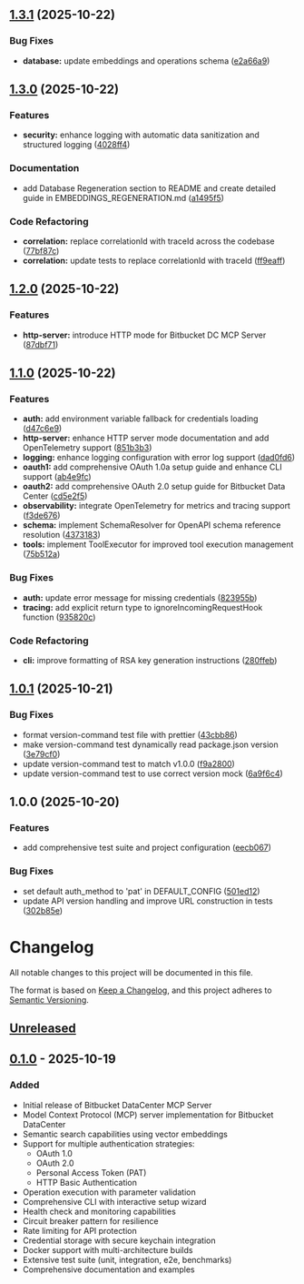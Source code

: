 ## [1.3.1](https://github.com/guercheLE/bitbucket-dc-mcp/compare/v1.3.0...v1.3.1) (2025-10-22)

### Bug Fixes

* **database:** update embeddings and operations schema ([e2a66a9](https://github.com/guercheLE/bitbucket-dc-mcp/commit/e2a66a9a520690f1e94e10c5c484eec62ba279c2))

## [1.3.0](https://github.com/guercheLE/bitbucket-dc-mcp/compare/v1.2.0...v1.3.0) (2025-10-22)

### Features

* **security:** enhance logging with automatic data sanitization and structured logging ([4028ff4](https://github.com/guercheLE/bitbucket-dc-mcp/commit/4028ff41dfb37ecd3eeae3eac92cb0d51d48e394))

### Documentation

* add Database Regeneration section to README and create detailed guide in EMBEDDINGS_REGENERATION.md ([a1495f5](https://github.com/guercheLE/bitbucket-dc-mcp/commit/a1495f5b6818f2e464309c5686f4c91b1883e9c6))

### Code Refactoring

* **correlation:** replace correlationId with traceId across the codebase ([77bf87c](https://github.com/guercheLE/bitbucket-dc-mcp/commit/77bf87c0aaab26c7eafdc82e3425f046e3c8e70d))
* **correlation:** update tests to replace correlationId with traceId ([ff9eaff](https://github.com/guercheLE/bitbucket-dc-mcp/commit/ff9eaff783a0c77a060228856660a5e650c38eef))

## [1.2.0](https://github.com/guercheLE/bitbucket-dc-mcp/compare/v1.1.0...v1.2.0) (2025-10-22)

### Features

* **http-server:** introduce HTTP mode for Bitbucket DC MCP Server ([87dbf71](https://github.com/guercheLE/bitbucket-dc-mcp/commit/87dbf712707133dace0827ed9cd9caa9029db41e))

## [1.1.0](https://github.com/guercheLE/bitbucket-dc-mcp/compare/v1.0.1...v1.1.0) (2025-10-22)

### Features

* **auth:** add environment variable fallback for credentials loading ([d47c6e9](https://github.com/guercheLE/bitbucket-dc-mcp/commit/d47c6e9800165d4cc8e901ac3da9219607383c15))
* **http-server:** enhance HTTP server mode documentation and add OpenTelemetry support ([851b3b3](https://github.com/guercheLE/bitbucket-dc-mcp/commit/851b3b3e7dd37c1988d17422561f4921b60efc39))
* **logging:** enhance logging configuration with error log support ([dad0fd6](https://github.com/guercheLE/bitbucket-dc-mcp/commit/dad0fd65247179888320d876f43ac87eacb6b8a8))
* **oauth1:** add comprehensive OAuth 1.0a setup guide and enhance CLI support ([ab4e9fc](https://github.com/guercheLE/bitbucket-dc-mcp/commit/ab4e9fc582bb71c13fbd3855060885772a498da0))
* **oauth2:** add comprehensive OAuth 2.0 setup guide for Bitbucket Data Center ([cd5e2f5](https://github.com/guercheLE/bitbucket-dc-mcp/commit/cd5e2f56e80cdff5e4ca55e5df26e0024dbdfc20))
* **observability:** integrate OpenTelemetry for metrics and tracing support ([f3de676](https://github.com/guercheLE/bitbucket-dc-mcp/commit/f3de6768f5afda49e7539b4be04e8ebd93130c12))
* **schema:** implement SchemaResolver for OpenAPI schema reference resolution ([4373183](https://github.com/guercheLE/bitbucket-dc-mcp/commit/43731838bb54d043a22c33f386997238b4f24c48))
* **tools:** implement ToolExecutor for improved tool execution management ([75b512a](https://github.com/guercheLE/bitbucket-dc-mcp/commit/75b512a8bde409781c7a28a5f875bd8af8d71bd8))

### Bug Fixes

* **auth:** update error message for missing credentials ([823955b](https://github.com/guercheLE/bitbucket-dc-mcp/commit/823955be322dd71c700b9539a147edb857246193))
* **tracing:** add explicit return type to ignoreIncomingRequestHook function ([935820c](https://github.com/guercheLE/bitbucket-dc-mcp/commit/935820cda0e6e06e151c402db2eb50010669b7fb))

### Code Refactoring

* **cli:** improve formatting of RSA key generation instructions ([280ffeb](https://github.com/guercheLE/bitbucket-dc-mcp/commit/280ffeb7a62a9887b5d30fd5a108298293509ac0))

## [1.0.1](https://github.com/guercheLE/bitbucket-dc-mcp/compare/v1.0.0...v1.0.1) (2025-10-21)

### Bug Fixes

* format version-command test file with prettier ([43cbb86](https://github.com/guercheLE/bitbucket-dc-mcp/commit/43cbb86dd660157a703f55f6092d462f60962752))
* make version-command test dynamically read package.json version ([3e79cf0](https://github.com/guercheLE/bitbucket-dc-mcp/commit/3e79cf019956bd028dbffdd3e5eda115d8a82f72))
* update version-command test to match v1.0.0 ([f9a2800](https://github.com/guercheLE/bitbucket-dc-mcp/commit/f9a2800591e079416754a17dc96bd12c47ff3fc8))
* update version-command test to use correct version mock ([6a9f6c4](https://github.com/guercheLE/bitbucket-dc-mcp/commit/6a9f6c49e671b10b442804177de35c8afae910d6))

## 1.0.0 (2025-10-20)

### Features

* add comprehensive test suite and project configuration ([eecb067](https://github.com/guercheLE/bitbucket-dc-mcp/commit/eecb06700a307fd1316bcaf421f95a17abfda721))

### Bug Fixes

* set default auth_method to 'pat' in DEFAULT_CONFIG ([501ed12](https://github.com/guercheLE/bitbucket-dc-mcp/commit/501ed120545bc84e417b9dcd9291c1dcd505d56f))
* update API version handling and improve URL construction in tests ([302b85e](https://github.com/guercheLE/bitbucket-dc-mcp/commit/302b85ea385ca913ec79b742561bf26b44c98f56))

# Changelog

All notable changes to this project will be documented in this file.

The format is based on [Keep a Changelog](https://keepachangelog.com/en/1.0.0/),
and this project adheres to [Semantic Versioning](https://semver.org/spec/v2.0.0.html).

## [Unreleased]

## [0.1.0] - 2025-10-19

### Added
- Initial release of Bitbucket DataCenter MCP Server
- Model Context Protocol (MCP) server implementation for Bitbucket DataCenter
- Semantic search capabilities using vector embeddings
- Support for multiple authentication strategies:
  - OAuth 1.0
  - OAuth 2.0
  - Personal Access Token (PAT)
  - HTTP Basic Authentication
- Operation execution with parameter validation
- Comprehensive CLI with interactive setup wizard
- Health check and monitoring capabilities
- Circuit breaker pattern for resilience
- Rate limiting for API protection
- Credential storage with secure keychain integration
- Docker support with multi-architecture builds
- Extensive test suite (unit, integration, e2e, benchmarks)
- Comprehensive documentation and examples

[Unreleased]: https://github.com/guercheLE/bitbucket-dc-mcp/compare/v0.1.0...HEAD
[0.1.0]: https://github.com/guercheLE/bitbucket-dc-mcp/releases/tag/v0.1.0
